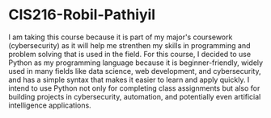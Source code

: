 # CIS216-Robil-Pathiyil
I am taking this course because it is part of my major's coursework (cybersecurity) as it will help me strenthen my skills in programming and problem solving that is used in the field. For this course, I decided to use Python as my programming language because it is beginner-friendly, widely used in many fields like data science, web development, and cybersecurity, and has a simple syntax that makes it easier to learn and apply quickly. I intend to use Python not only for completing class assignments but also for building projects in cybersecurity, automation, and potentially even artificial intelligence applications.  
